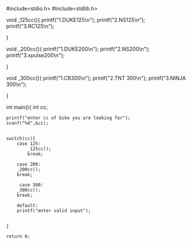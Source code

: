 #include<stdio.h>
#include<stdlib.h>

void _125cc(){
    printf("1.DUKE125\n");
    printf("2.NS125\n");
    printf("3.RC125\n");

}

void _200cc(){
    printf("1.DUKE200\n");
    printf("2.NS200\n");
    printf("3.xpulse200\n");

}

void _300cc(){
    printf("1.CB300\n");
    printf("2.TNT 300\n");
    printf("3.NINJA 300\n");

}




int main(){
    int cc;

    printf("enter cc of bike you are looking for");
    scanf("%d",&cc);


    switch(cc){
        case 125:
            _125cc();
            break;

        case 200:
        _200cc();
        break;

         case 300:
        _300cc();
        break;

        default:
        printf("enter valid input");

    
    }

    return 0;
